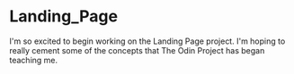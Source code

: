 # Landing_Page

I'm so excited to begin working on the Landing Page project. I'm hoping to really cement some of the concepts that The Odin Project has began teaching me.
